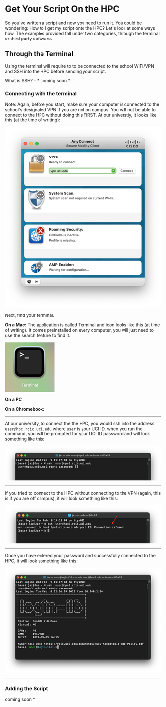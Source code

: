 # Get Your Script On the HPC

So you've written a script and now you need to run it. You could be wondering: How to I get my script onto the HPC? Let's look at some ways how. The examples provided fall under two categories, through the terminal or third party software.

## Through the Terminal

Using the terminal will require to to be connected to the school WIFI/VPN and SSH into the HPC before sending your script.

What is SSH? - * coming soon *

### Connecting with the terminal

Note: Again, before you start, make sure your computer is connected to the school's designated VPN if you are not on campus. You will not be able to connect to the HPC without doing this FIRST. At our universtiy, it looks like this (at the time of writing):

<img src="embedded_images/anyconnect_uci_vpn.png">

Next, find your terminal.

**On a Mac:**
The application is called Terminal and icon looks like this (at time of writing). It comes preinstalled on every computer, you will just need to use the search feature to find it.

<img src="embedded_images/terminal_icon.png">


**On a PC**

**On a Chromebook:**

---

At our university, to connect the the HPC, you would ssh into the address `user@hpc.rcic.uci.edu` where `user` is your UCI ID. when you run the command, you will be prompted for your UCI ID password and will look something like this:

<img src="embedded_images/ssh_terminal.png">

---

If you tried to connect to the HPC without connecting to the VPN (again, this is if you are off campus), it will look something like this:

<img src="embedded_images/ssh_terminal_1.png">

---

Once you have entered your password and successfully connected to the HPC, it will look something like this:

<img src="embedded_images/ssh_terminal_2.png">

---

### Adding the Script

coming soon *
